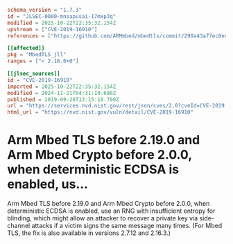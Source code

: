 ```toml
schema_version = "1.7.3"
id = "JLSEC-0000-mnsapusai-17mxp3q"
modified = 2025-10-22T22:35:32.154Z
upstream = ["CVE-2019-16910"]
references = ["https://github.com/ARMmbed/mbedtls/commit/298a43a77ec0ed2c19a8c924ddd8571ef3e65dfd", "https://github.com/ARMmbed/mbedtls/commit/33f66ba6fd234114aa37f0209dac031bb2870a9b", "https://lists.debian.org/debian-lts-announce/2022/12/msg00036.html", "https://lists.fedoraproject.org/archives/list/package-announce%40lists.fedoraproject.org/message/CGSKQSGR5SOBRBXDSSPTCDSBB5K3GMPF/", "https://lists.fedoraproject.org/archives/list/package-announce%40lists.fedoraproject.org/message/CSFFOROD6IVLADZHNJC2LPDV7FQRP7XB/", "https://lists.fedoraproject.org/archives/list/package-announce%40lists.fedoraproject.org/message/PEHHH2DOBXB25CAU3Q6E66X723VAYTB5/", "https://tls.mbed.org/tech-updates/security-advisories/mbedtls-security-advisory-2019-10", "https://github.com/ARMmbed/mbedtls/commit/298a43a77ec0ed2c19a8c924ddd8571ef3e65dfd", "https://github.com/ARMmbed/mbedtls/commit/33f66ba6fd234114aa37f0209dac031bb2870a9b", "https://lists.debian.org/debian-lts-announce/2022/12/msg00036.html", "https://lists.fedoraproject.org/archives/list/package-announce%40lists.fedoraproject.org/message/CGSKQSGR5SOBRBXDSSPTCDSBB5K3GMPF/", "https://lists.fedoraproject.org/archives/list/package-announce%40lists.fedoraproject.org/message/CSFFOROD6IVLADZHNJC2LPDV7FQRP7XB/", "https://lists.fedoraproject.org/archives/list/package-announce%40lists.fedoraproject.org/message/PEHHH2DOBXB25CAU3Q6E66X723VAYTB5/", "https://tls.mbed.org/tech-updates/security-advisories/mbedtls-security-advisory-2019-10"]

[[affected]]
pkg = "MbedTLS_jll"
ranges = ["< 2.16.6+0"]

[[jlsec_sources]]
id = "CVE-2019-16910"
imported = 2025-10-22T22:35:32.154Z
modified = 2024-11-21T04:31:19.680Z
published = 2019-09-26T13:15:10.790Z
url = "https://services.nvd.nist.gov/rest/json/cves/2.0?cveId=CVE-2019-16910"
html_url = "https://nvd.nist.gov/vuln/detail/CVE-2019-16910"
```

# Arm Mbed TLS before 2.19.0 and Arm Mbed Crypto before 2.0.0, when deterministic ECDSA is enabled, us...

Arm Mbed TLS before 2.19.0 and Arm Mbed Crypto before 2.0.0, when deterministic ECDSA is enabled, use an RNG with insufficient entropy for blinding, which might allow an attacker to recover a private key via side-channel attacks if a victim signs the same message many times. (For Mbed TLS, the fix is also available in versions 2.7.12 and 2.16.3.)


